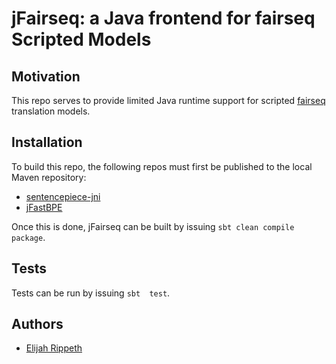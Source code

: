 # jFairseq: a Java frontend for fairseq Scripted Models

## Motivation

This repo serves to provide limited Java runtime support for scripted [fairseq](https://github.com/pytorch/fairseq/) translation models. 

## Installation

To build this repo, the following repos must first be published to the local Maven repository:

- [sentencepiece-jni](https://github.com/erip/sentencepiece-jni)
- [jFastBPE](https://github.com/mitre/jfastbpe)

Once this is done, jFairseq can be built by issuing `sbt clean compile package`.

## Tests

Tests can be run by issuing `sbt  test`.

## Authors

- [Elijah Rippeth](mailto:erippeth@mitre.org)
